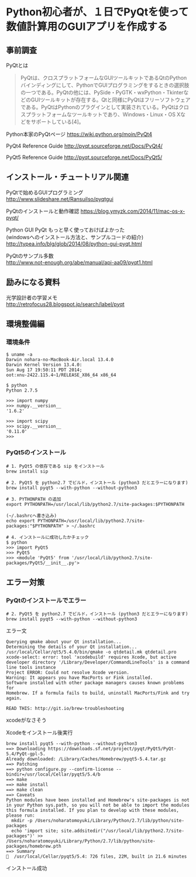 
# Python初心者が、１日でPyQtを使って数値計算用のGUIアプリを作成する

## 事前調査

PyQtとは
>PyQtは、クロスプラットフォームなGUIツールキットであるQtのPythonバインディングにして、PythonでGUIプログラミングをするときの選択肢の一つである。PyQtの他には、PySide・PyGTK・wxPython・TkinterなどのGUIツールキットが存在する。Qtと同様にPyQtはフリーソフトウェアである。PyQtはPythonのプラグインとして実装されている。PyQtはクロスプラットフォームなツールキットであり、Windows・Linux・OS Xなどをサポートしている[4]。

Python本家のPyQtページ
https://wiki.python.org/moin/PyQt4

PyQt4 Reference Guide
http://pyqt.sourceforge.net/Docs/PyQt4/

PyQt5 Reference Guide
http://pyqt.sourceforge.net/Docs/PyQt5/

## インストール・チュートリアル関連

PyQtで始めるGUIプログラミング  
http://www.slideshare.net/RansuiIso/pyqtgui

PyQtのインストールと動作確認
https://blog.ymyzk.com/2014/11/mac-os-x-pyqt/

Python GUI PyQt もっと早く使っておけばよかった  
(windowsへのインストール方法と、サンプルコードの紹介)  
http://typea.info/blg/glob/2014/08/python-gui-pyqt.html

PyQtのサンプル多数  
http://www.not-enough.org/abe/manual/api-aa09/pyqt1.html


## 励みになる資料

光学設計者の学習メモ  
http://retrofocus28.blogspot.jp/search/label/pyqt

## 環境整備編

### 環境条件

	$ uname -a
	Darwin nohara-no-MacBook-Air.local 13.4.0 
	Darwin Kernel Version 13.4.0:
	Sun Aug 17 19:50:11 PDT 2014; 
	oot:xnu-2422.115.4~1/RELEASE_X86_64 x86_64

	$ python
	Python 2.7.5

	>>> import numpy 
	>>> numpy.__version__
	'1.6.2'

	>>> import scipy
	>>> scipy.__version__
	'0.11.0'
	>>> 

### PyQt5のインストール

	# 1. PyQt5 の依存である sip をインストール
	brew install sip

	# 2. PyQt5 を python2.7 でビルド，インストール (python3 だとエラーになります)
	brew install pyqt5 --with-python --without-python3

	# 3. PYTHONPATH の追加
	export PYTHONPATH=/usr/local/lib/python2.7/site-packages:$PYTHONPATH

	(~/.bashrcへ書き込み)
	echo export PYTHONPATH=/usr/local/lib/python2.7/site-packages:"$PYTHONPATH" > ~/.bashrc

	# 4. インストールに成功したかチェック
	$ python
	>>> import PyQt5
	>>> PyQt5
	>>> <module 'PyQt5' from '/usr/local/lib/python2.7/site-packages/PyQt5/__init__.py'>


## エラー対策

### PyQtのインストールでエラー

	# 2. PyQt5 を python2.7 でビルド，インストール (python3 だとエラーになります)
	brew install pyqt5 --with-python --without-python3

エラー文

	Querying qmake about your Qt installation...
	Determining the details of your Qt installation...
	/usr/local/Cellar/qt5/5.4.0/bin/qmake -o qtdetail.mk qtdetail.pro
	xcode-select: error: tool 'xcodebuild' requires Xcode, but active developer directory '/Library/Developer/CommandLineTools' is a command line tools instance
	Project ERROR: Could not resolve Xcode version.
	Warning: It appears you have MacPorts or Fink installed.
	Software installed with other package managers causes known problems for
	Homebrew. If a formula fails to build, uninstall MacPorts/Fink and try again.

	READ THIS: http://git.io/brew-troubleshooting

xcodeがなさそう

Xcodeをインストール後実行

	brew install pyqt5 --with-python --without-python3
	==> Downloading https://downloads.sf.net/project/pyqt/PyQt5/PyQt-5.4/PyQt-gpl-5.
	Already downloaded: /Library/Caches/Homebrew/pyqt5-5.4.tar.gz
	==> Patching
	==> python configure.py --confirm-license --bindir=/usr/local/Cellar/pyqt5/5.4/b
	==> make
	==> make install
	==> make clean
	==> Caveats
	Python modules have been installed and Homebrew's site-packages is not
	in your Python sys.path, so you will not be able to import the modules
	this formula installed. If you plan to develop with these modules,
	please run:
	  mkdir -p /Users/noharatomoyuki/Library/Python/2.7/lib/python/site-packages
	  echo 'import site; site.addsitedir("/usr/local/lib/python2.7/site-packages")' >> /Users/noharatomoyuki/Library/Python/2.7/lib/python/site-packages/homebrew.pth
	==> Summary
	🍺  /usr/local/Cellar/pyqt5/5.4: 726 files, 22M, built in 21.6 minutes

インストール成功




